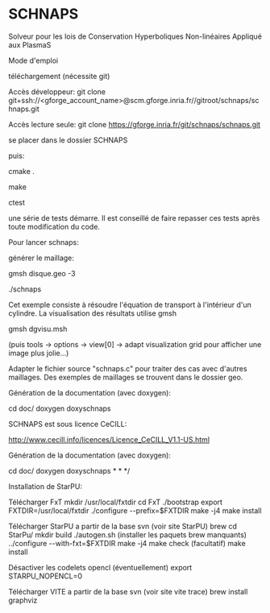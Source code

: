 SCHNAPS
=======

Solveur pour les lois de Conservation Hyperboliques Non-linéaires
Appliqué aux PlasmaS

Mode d'emploi

téléchargement (nécessite git)

Accès développeur:
git clone git+ssh://<gforge_account_name>\@scm.gforge.inria.fr//gitroot/schnaps/schnaps.git

Accès lecture seule:
git clone https://gforge.inria.fr/git/schnaps/schnaps.git

se placer dans le dossier SCHNAPS

puis:

cmake .

make

ctest

une série de tests démarre. Il est conseillé de faire repasser ces
tests après toute modification du code.

Pour lancer schnaps:

générer le maillage:

gmsh disque.geo -3

./schnaps

Cet exemple consiste à résoudre l'équation de transport à
l'intérieur d'un cylindre. La visualisation  des résultats
utilise gmsh

gmsh dgvisu.msh

(puis tools -> options -> view[0] -> adapt visualization grid pour
afficher une image plus jolie...)

Adapter le fichier source "schnaps.c" pour traiter des cas avec
d'autres maillages. Des exemples de maillages se trouvent dans le
dossier geo.

Génération de la documentation (avec doxygen):

cd doc/
doxygen doxyschnaps

SCHNAPS est sous licence CeCILL:

http://www.cecill.info/licences/Licence_CeCILL_V1.1-US.html

Génération de la documentation (avec doxygen):

cd doc/
doxygen doxyschnaps
 *
 *
 */

Installation de StarPU:

Télécharger FxT
mkdir /usr/local/fxtdir
cd FxT
./bootstrap
export FXTDIR=/usr/local/fxtdir
./configure --prefix=$FXTDIR
make -j4
make install

Télécharger StarPU a partir de la base svn (voir site StarPU)
brew 
cd StarPu/
mkdir build
./autogen.sh
(installer les paquets brew manquants)
../configure --with-fxt=$FXTDIR
make -j4
make check (facultatif)
make install

Désactiver les codelets opencl (éventuellement)
export STARPU_NOPENCL=0

Télécharger VITE a partir de la base svn (voir site vite trace)
brew install graphviz


